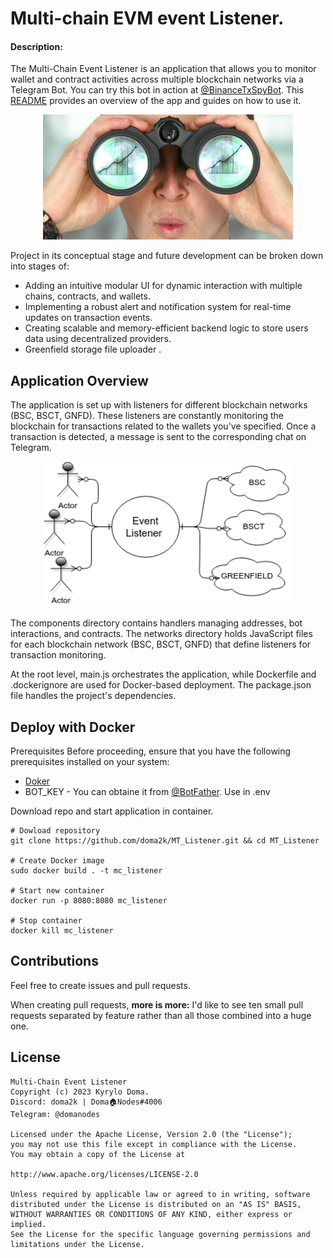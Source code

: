 # Multi-chain EVM event Listener.

#### Description:

The Multi-Chain Event Listener is an application that allows you to monitor wallet and contract activities across multiple blockchain networks via a Telegram Bot. You can try this bot in action at [@BinanceTxSpyBot](https://t.me/BinanceTxSpyBot). This [README](https://github.com/doma2k/MT_Listener/blob/main/README.md) provides an overview of the app and guides on how to use it.

<p align="center">
    <img src ="./images/image.png" width="400" height="200"/>
</p>

Project in its conceptual stage and future development can be broken down into stages of:

- Adding an intuitive modular UI for dynamic interaction with multiple chains, contracts, and wallets.
- Implementing a robust alert and notification system for real-time updates on transaction events.
- Creating scalable and memory-efficient backend logic to store users data using decentralized providers.
- Greenfield storage file uploader .

## Application Overview

The application is set up with listeners for different blockchain networks (BSC, BSCT, GNFD). These listeners are constantly monitoring the blockchain for transactions related to the wallets you've specified. Once a transaction is detected, a message is sent to the corresponding chat on Telegram.

<p align="center">
    <img src ="./images/schem.png" width="400"/>
</p>

The components directory contains handlers managing addresses, bot interactions, and contracts. The networks directory holds JavaScript files for each blockchain network (BSC, BSCT, GNFD) that define listeners for transaction monitoring.

At the root level, main.js orchestrates the application, while Dockerfile and .dockerignore are used for Docker-based deployment. The package.json file handles the project's dependencies.

## Deploy with Docker

Prerequisites
Before proceeding, ensure that you have the following prerequisites installed on your system:

- [Doker](https://docs.docker.com/engine/install/)
- BOT_KEY - You can obtaine it from [@BotFather](https://t.me/BotFather). Use in .env

Download repo and start application in container.

```
# Dowload repository
git clone https://github.com/doma2k/MT_Listener.git && cd MT_Listener

# Create Docker image
sudo docker build . -t mc_listener

# Start new container
docker run -p 8080:8080 mc_listener

# Stop container
docker kill mc_listener
```

## Contributions

Feel free to create issues and pull requests.

When creating pull requests, **more is more:** I'd like to see ten small pull requests separated by feature rather than all those combined into a huge one.

## License

```
Multi-Chain Event Listener
Copyright (c) 2023 Kyrylo Doma.
Discord: doma2k | Doma🏠Nodes#4006
Telegram: @domanodes

Licensed under the Apache License, Version 2.0 (the "License");
you may not use this file except in compliance with the License.
You may obtain a copy of the License at

http://www.apache.org/licenses/LICENSE-2.0

Unless required by applicable law or agreed to in writing, software
distributed under the License is distributed on an "AS IS" BASIS,
WITHOUT WARRANTIES OR CONDITIONS OF ANY KIND, either express or implied.
See the License for the specific language governing permissions and
limitations under the License.
```
